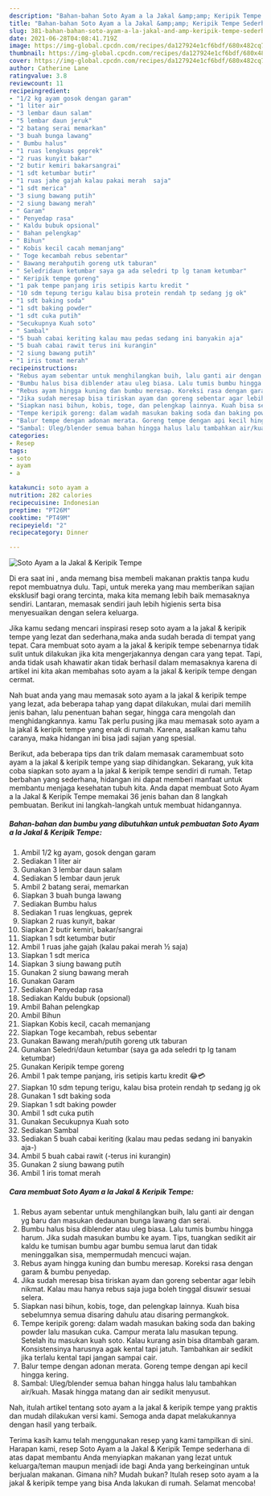```yaml
---
description: "Bahan-bahan Soto Ayam a la Jakal &amp;amp; Keripik Tempe Sederhana dan Mudah Dibuat"
title: "Bahan-bahan Soto Ayam a la Jakal &amp;amp; Keripik Tempe Sederhana dan Mudah Dibuat"
slug: 381-bahan-bahan-soto-ayam-a-la-jakal-and-amp-keripik-tempe-sederhana-dan-mudah-dibuat
date: 2021-06-28T04:08:41.719Z
image: https://img-global.cpcdn.com/recipes/da127924e1cf6bdf/680x482cq70/soto-ayam-a-la-jakal-keripik-tempe-foto-resep-utama.jpg
thumbnail: https://img-global.cpcdn.com/recipes/da127924e1cf6bdf/680x482cq70/soto-ayam-a-la-jakal-keripik-tempe-foto-resep-utama.jpg
cover: https://img-global.cpcdn.com/recipes/da127924e1cf6bdf/680x482cq70/soto-ayam-a-la-jakal-keripik-tempe-foto-resep-utama.jpg
author: Catherine Lane
ratingvalue: 3.8
reviewcount: 11
recipeingredient:
- "1/2 kg ayam gosok dengan garam"
- "1 liter air"
- "3 lembar daun salam"
- "5 lembar daun jeruk"
- "2 batang serai memarkan"
- "3 buah bunga lawang"
- " Bumbu halus"
- "1 ruas lengkuas geprek"
- "2 ruas kunyit bakar"
- "2 butir kemiri bakarsangrai"
- "1 sdt ketumbar butir"
- "1 ruas jahe gajah kalau pakai merah  saja"
- "1 sdt merica"
- "3 siung bawang putih"
- "2 siung bawang merah"
- " Garam"
- " Penyedap rasa"
- " Kaldu bubuk opsional"
- " Bahan pelengkap"
- " Bihun"
- " Kobis kecil cacah memanjang"
- " Toge kecambah rebus sebentar"
- " Bawang merahputih goreng utk taburan"
- " Seledridaun ketumbar saya ga ada seledri tp lg tanam ketumbar"
- " Keripik tempe goreng"
- "1 pak tempe panjang iris setipis kartu kredit "
- "10 sdm tepung terigu kalau bisa protein rendah tp sedang jg ok"
- "1 sdt baking soda"
- "1 sdt baking powder"
- "1 sdt cuka putih"
- "Secukupnya Kuah soto"
- " Sambal"
- "5 buah cabai keriting kalau mau pedas sedang ini banyakin aja"
- "5 buah cabai rawit terus ini kurangin"
- "2 siung bawang putih"
- "1 iris tomat merah"
recipeinstructions:
- "Rebus ayam sebentar untuk menghilangkan buih, lalu ganti air dengan yg baru dan masukan dedaunan bunga lawang dan serai."
- "Bumbu halus bisa diblender atau uleg biasa. Lalu tumis bumbu hingga harum. Jika sudah masukan bumbu ke ayam. Tips, tuangkan sedikit air kaldu ke tumisan bumbu agar bumbu semua larut dan tidak meninggalkan sisa, mempermudah mencuci wajan."
- "Rebus ayam hingga kuning dan bumbu meresap. Koreksi rasa dengan garam &amp; bumbu penyedap."
- "Jika sudah meresap bisa tiriskan ayam dan goreng sebentar agar lebih nikmat. Kalau mau hanya rebus saja juga boleh tinggal disuwir sesuai selera."
- "Siapkan nasi bihun, kobis, toge, dan pelengkap lainnya. Kuah bisa sebelumnya semua disaring dahulu atau disaring permangkok."
- "Tempe keripik goreng: dalam wadah masukan baking soda dan baking powder lalu masukan cuka. Campur merata lalu masukan tepung. Setelah itu masukan kuah soto. Kalau kurang asin bisa ditambah garam. Konsistensinya harusnya agak kental tapi jatuh. Tambahkan air sedikit jika terlalu kental tapi jangan sampai cair."
- "Balur tempe dengan adonan merata. Goreng tempe dengan api kecil hingga kering."
- "Sambal: Uleg/blender semua bahan hingga halus lalu tambahkan air/kuah. Masak hingga matang dan air sedikit menyusut."
categories:
- Resep
tags:
- soto
- ayam
- a

katakunci: soto ayam a 
nutrition: 282 calories
recipecuisine: Indonesian
preptime: "PT26M"
cooktime: "PT49M"
recipeyield: "2"
recipecategory: Dinner

---
```



![Soto Ayam a la Jakal &amp; Keripik Tempe](https://img-global.cpcdn.com/recipes/da127924e1cf6bdf/680x482cq70/soto-ayam-a-la-jakal-keripik-tempe-foto-resep-utama.jpg)

Di era  saat ini , anda memang bisa membeli makanan praktis tanpa kudu repot membuatnya dulu. Tapi, untuk mereka yang mau memberikan sajian eksklusif bagi orang tercinta, maka kita memang lebih baik memasaknya sendiri. Lantaran, memasak sendiri jauh lebih higienis serta bisa menyesuaikan dengan selera keluarga.

Jika kamu sedang mencari inspirasi resep soto ayam a la jakal &amp; keripik tempe yang lezat dan sederhana,maka anda sudah berada di tempat yang tepat. Cara membuat soto ayam a la jakal &amp; keripik tempe  sebenarnya tidak sulit untuk dilakukan jika kita mengerjakannya dengan cara yang tepat. Tapi, anda tidak usah khawatir akan tidak berhasil dalam memasaknya 
karena di artikel ini kita akan membahas soto ayam a la jakal &amp; keripik tempe dengan cermat.  



Nah buat anda yang mau memasak soto ayam a la jakal &amp; keripik tempe yang lezat, ada beberapa tahap yang dapat dilakukan, mulai dari memilih jenis bahan, lalu penentuan bahan segar, hingga cara mengolah dan menghidangkannya. kamu Tak perlu pusing jika mau memasak soto ayam a la jakal &amp; keripik tempe yang enak di rumah. Karena, asalkan kamu  tahu caranya, maka hidangan ini bisa jadi sajian yang spesial.

Berikut, ada beberapa tips dan trik dalam memasak caramembuat soto ayam a la jakal &amp; keripik tempe yang siap dihidangkan. Sekarang, yuk kita coba siapkan soto ayam a la jakal &amp; keripik tempe sendiri di rumah. Tetap berbahan yang sederhana, hidangan ini dapat memberi manfaat untuk membantu menjaga kesehatan tubuh kita. Anda dapat membuat Soto Ayam a la Jakal &amp; Keripik Tempe memakai 36 jenis bahan dan 8 langkah pembuatan. Berikut ini langkah-langkah untuk membuat hidangannya.

<!--inarticleads1-->

##### Bahan-bahan dan bumbu yang dibutuhkan untuk pembuatan Soto Ayam a la Jakal &amp; Keripik Tempe:

1. Ambil 1/2 kg ayam, gosok dengan garam
1. Sediakan 1 liter air
1. Gunakan 3 lembar daun salam
1. Sediakan 5 lembar daun jeruk
1. Ambil 2 batang serai, memarkan
1. Siapkan 3 buah bunga lawang
1. Sediakan  Bumbu halus
1. Sediakan 1 ruas lengkuas, geprek
1. Siapkan 2 ruas kunyit, bakar
1. Siapkan 2 butir kemiri, bakar/sangrai
1. Siapkan 1 sdt ketumbar butir
1. Ambil 1 ruas jahe gajah (kalau pakai merah ½ saja)
1. Siapkan 1 sdt merica
1. Siapkan 3 siung bawang putih
1. Gunakan 2 siung bawang merah
1. Gunakan  Garam
1. Sediakan  Penyedap rasa
1. Sediakan  Kaldu bubuk (opsional)
1. Ambil  Bahan pelengkap
1. Ambil  Bihun
1. Siapkan  Kobis kecil, cacah memanjang
1. Siapkan  Toge kecambah, rebus sebentar
1. Gunakan  Bawang merah/putih goreng utk taburan
1. Gunakan  Seledri/daun ketumbar (saya ga ada seledri tp lg tanam ketumbar)
1. Gunakan  Keripik tempe goreng
1. Ambil 1 pak tempe panjang, iris setipis kartu kredit 😂💳
1. Siapkan 10 sdm tepung terigu, kalau bisa protein rendah tp sedang jg ok
1. Gunakan 1 sdt baking soda
1. Siapkan 1 sdt baking powder
1. Ambil 1 sdt cuka putih
1. Gunakan Secukupnya Kuah soto
1. Sediakan  Sambal
1. Sediakan 5 buah cabai keriting (kalau mau pedas sedang ini banyakin aja-)
1. Ambil 5 buah cabai rawit (-terus ini kurangin)
1. Gunakan 2 siung bawang putih
1. Ambil 1 iris tomat merah




<!--inarticleads2-->

##### Cara membuat Soto Ayam a la Jakal &amp; Keripik Tempe:

1. Rebus ayam sebentar untuk menghilangkan buih, lalu ganti air dengan yg baru dan masukan dedaunan bunga lawang dan serai.
1. Bumbu halus bisa diblender atau uleg biasa. Lalu tumis bumbu hingga harum. Jika sudah masukan bumbu ke ayam. Tips, tuangkan sedikit air kaldu ke tumisan bumbu agar bumbu semua larut dan tidak meninggalkan sisa, mempermudah mencuci wajan.
1. Rebus ayam hingga kuning dan bumbu meresap. Koreksi rasa dengan garam &amp; bumbu penyedap.
1. Jika sudah meresap bisa tiriskan ayam dan goreng sebentar agar lebih nikmat. Kalau mau hanya rebus saja juga boleh tinggal disuwir sesuai selera.
1. Siapkan nasi bihun, kobis, toge, dan pelengkap lainnya. Kuah bisa sebelumnya semua disaring dahulu atau disaring permangkok.
1. Tempe keripik goreng: dalam wadah masukan baking soda dan baking powder lalu masukan cuka. Campur merata lalu masukan tepung. Setelah itu masukan kuah soto. Kalau kurang asin bisa ditambah garam. Konsistensinya harusnya agak kental tapi jatuh. Tambahkan air sedikit jika terlalu kental tapi jangan sampai cair.
1. Balur tempe dengan adonan merata. Goreng tempe dengan api kecil hingga kering.
1. Sambal: Uleg/blender semua bahan hingga halus lalu tambahkan air/kuah. Masak hingga matang dan air sedikit menyusut.




Nah, itulah artikel tentang  soto ayam a la jakal &amp; keripik tempe  yang praktis dan mudah dilakukan versi kami. Semoga anda dapat melakukannya dengan hasil yang terbaik. 

Terima kasih kamu telah menggunakan resep yang kami tampilkan di sini. Harapan kami, resep  Soto Ayam a la Jakal &amp; Keripik Tempe sederhana di atas dapat membantu Anda menyiapkan makanan yang lezat untuk keluarga/teman maupun menjadi ide bagi Anda yang berkeinginan untuk berjualan makanan. Gimana nih? Mudah bukan? Itulah resep soto ayam a la jakal &amp; keripik tempe yang bisa Anda lakukan di rumah. Selamat mencoba!

